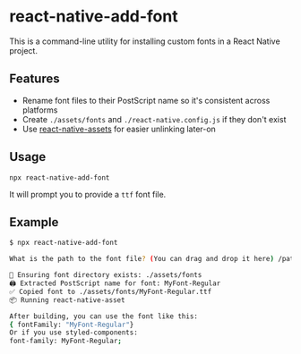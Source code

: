 # react-native-add-font

This is a command-line utility for installing custom fonts in a React Native project.

## Features

- Rename font files to their PostScript name so it's consistent across platforms
- Create `./assets/fonts` and `./react-native.config.js` if they don't exist
- Use [react-native-assets](https://github.com/unimonkiez/react-native-asset) for easier unlinking later-on

## Usage

```
npx react-native-add-font
```

It will prompt you to provide a `ttf` font file.

## Example

```bash
$ npx react-native-add-font

What is the path to the font file? (You can drag and drop it here) /path/to/my/font.ttf

📁 Ensuring font directory exists: ./assets/fonts
🖨️ Extracted PostScript name for font: MyFont-Regular
✅ Copied font to ./assets/fonts/MyFont-Regular.ttf
📦 Running react-native-asset

After building, you can use the font like this:
{ fontFamily: "MyFont-Regular"}
Or if you use styled-components:
font-family: MyFont-Regular;
```
